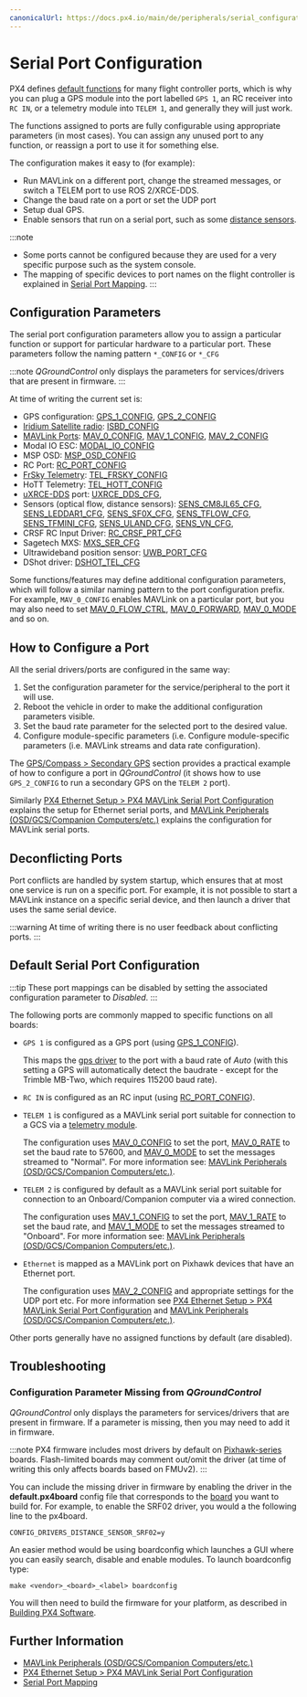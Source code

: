 ```yaml
---
canonicalUrl: https://docs.px4.io/main/de/peripherals/serial_configuration
---
```


# Serial Port Configuration

PX4 defines [default functions](#default-serial-port-configuration) for many flight controller ports, which is why you can plug a GPS module into the port labelled `GPS 1`, an RC receiver into `RC IN`, or a telemetry module into `TELEM 1`, and generally they will just work.

The functions assigned to ports are fully configurable using appropriate parameters (in most cases). You can assign any unused port to any function, or reassign a port to use it for something else.

The configuration makes it easy to (for example):

- Run MAVLink on a different port, change the streamed messages, or switch a TELEM port to use ROS 2/XRCE-DDS.
- Change the baud rate on a port or set the UDP port
- Setup dual GPS.
- Enable sensors that run on a serial port, such as some [distance sensors](../sensor/rangefinders.md).

:::note

- Some ports cannot be configured because they are used for a very specific purpose such as the system console.
- The mapping of specific devices to port names on the flight controller is explained in [Serial Port Mapping](../hardware/serial_port_mapping.md).
:::

## Configuration Parameters

The serial port configuration parameters allow you to assign a particular function or support for particular hardware to a particular port. These parameters follow the naming pattern `*_CONFIG` or `*_CFG`

:::note
_QGroundControl_ only displays the parameters for services/drivers that are present in firmware.
:::

At time of writing the current set is:

- GPS configuration: [GPS_1_CONFIG](../advanced_config/parameter_reference.md#GPS_1_CONFIG), [GPS_2_CONFIG](../advanced_config/parameter_reference.md#GPS_2_CONFIG)
- [Iridium Satellite radio](../advanced_features/satcom_roadblock.md): [ISBD_CONFIG](../advanced_config/parameter_reference.md#ISBD_CONFIG)
- [MAVLink Ports](../peripherals/mavlink_peripherals.md): [MAV_0_CONFIG](../advanced_config/parameter_reference.md#MAV_0_CONFIG), [MAV_1_CONFIG](../advanced_config/parameter_reference.md#MAV_1_CONFIG), [MAV_2_CONFIG](../advanced_config/parameter_reference.md#MAV_2_CONFIG)
- Modal IO ESC: [MODAL_IO_CONFIG](../advanced_config/parameter_reference.md#MODAL_IO_CONFIG)
- MSP OSD: [MSP_OSD_CONFIG](../advanced_config/parameter_reference.md#MSP_OSD_CONFIG)
- RC Port: [RC_PORT_CONFIG](../advanced_config/parameter_reference.md#RC_PORT_CONFIG)
- [FrSky Telemetry](../peripherals/frsky_telemetry.md): [TEL_FRSKY_CONFIG](../advanced_config/parameter_reference.md#TEL_FRSKY_CONFIG)
- HoTT Telemetry: [TEL_HOTT_CONFIG](../advanced_config/parameter_reference.md#TEL_HOTT_CONFIG)
- [uXRCE-DDS](../middleware/uxrce_dds.md) port: [UXRCE_DDS_CFG](../advanced_config/parameter_reference.md#UXRCE_DDS_CFG),
- Sensors (optical flow, distance sensors): [SENS_CM8JL65_CFG](../advanced_config/parameter_reference.md#SENS_CM8JL65_CFG), [SENS_LEDDAR1_CFG](../advanced_config/parameter_reference.md#SENS_LEDDAR1_CFG), [SENS_SF0X_CFG](../advanced_config/parameter_reference.md#SENS_SF0X_CFG), [SENS_TFLOW_CFG](../advanced_config/parameter_reference.md#SENS_TFLOW_CFG), [SENS_TFMINI_CFG](../advanced_config/parameter_reference.md#SENS_TFMINI_CFG), [SENS_ULAND_CFG](../advanced_config/parameter_reference.md#SENS_ULAND_CFG), [SENS_VN_CFG](../advanced_config/parameter_reference.md#SENS_VN_CFG),
- CRSF RC Input Driver: [RC_CRSF_PRT_CFG](../advanced_config/parameter_reference.md#RC_CRSF_PRT_CFG)
- Sagetech MXS: [MXS_SER_CFG](../advanced_config/parameter_reference.md#MXS_SER_CFG)
- Ultrawideband position sensor: [UWB_PORT_CFG](../advanced_config/parameter_reference.md#UWB_PORT_CFG)
- DShot driver: [DSHOT_TEL_CFG](../advanced_config/parameter_reference.md#DSHOT_TEL_CFG)

Some functions/features may define additional configuration parameters, which will follow a similar naming pattern to the port configuration prefix. For example, `MAV_0_CONFIG` enables MAVLink on a particular port, but you may also need to set [MAV_0_FLOW_CTRL](../advanced_config/parameter_reference.md#MAV_0_FLOW_CTRL), [MAV_0_FORWARD](../advanced_config/parameter_reference.md#MAV_0_FLOW_CTRL), [MAV_0_MODE](../advanced_config/parameter_reference.md#MAV_0_MODE) and so on.

## How to Configure a Port

All the serial drivers/ports are configured in the same way:

1. Set the configuration parameter for the service/peripheral to the port it will use.
1. Reboot the vehicle in order to make the additional configuration parameters visible.
1. Set the baud rate parameter for the selected port to the desired value.
1. Configure module-specific parameters (i.e. Configure module-specific parameters (i.e. MAVLink streams and data rate configuration).

The [GPS/Compass > Secondary GPS](../gps_compass/README.md#dual_gps) section provides a practical example of how to configure a port in _QGroundControl_ (it shows how to use `GPS_2_CONFIG` to run a secondary GPS on the `TELEM 2` port).

Similarly [PX4 Ethernet Setup > PX4 MAVLink Serial Port Configuration](../advanced_config/ethernet_setup.md#px4-mavlink-serial-port-configuration) explains the setup for Ethernet serial ports, and [MAVLink Peripherals (OSD/GCS/Companion Computers/etc.)](../peripherals/mavlink_peripherals.md) explains the configuration for MAVLink serial ports.

## Deconflicting Ports

Port conflicts are handled by system startup, which ensures that at most one service is run on a specific port. For example, it is not possible to start a MAVLink instance on a specific serial device, and then launch a driver that uses the same serial device.

:::warning
At time of writing there is no user feedback about conflicting ports.
:::

<a id="default_port_mapping"></a>

## Default Serial Port Configuration

:::tip
These port mappings can be disabled by setting the associated configuration parameter to _Disabled_.
:::

The following ports are commonly mapped to specific functions on all boards:

- `GPS 1` is configured as a GPS port (using [GPS_1_CONFIG](../advanced_config/parameter_reference.md#GPS_1_CONFIG)).

  This maps the [gps driver](../modules/modules_driver.md#gps) to the port with a baud rate of _Auto_ (with this setting a GPS will automatically detect the baudrate - except for the Trimble MB-Two, which requires 115200 baud rate).

- `RC IN` is configured as an RC input (using [RC_PORT_CONFIG](../advanced_config/parameter_reference.md#RC_PORT_CONFIG)).
- `TELEM 1` is configured as a MAVLink serial port suitable for connection to a GCS via a [telemetry module](../telemetry/README.md).

  The configuration uses [MAV_0_CONFIG](../advanced_config/parameter_reference.md#MAV_0_CONFIG) to set the port, [MAV_0_RATE](../advanced_config/parameter_reference.md#MAV_0_RATE) to set the baud rate to 57600, and [MAV_0_MODE](../advanced_config/parameter_reference.md#MAV_1_MODE) to set the messages streamed to "Normal". For more information see: [MAVLink Peripherals (OSD/GCS/Companion Computers/etc.)](../peripherals/mavlink_peripherals.md).

- `TELEM 2` is configured by default as a MAVLink serial port suitable for connection to an Onboard/Companion computer via a wired connection.

  The configuration uses [MAV_1_CONFIG](../advanced_config/parameter_reference.md#MAV_1_CONFIG) to set the port, [MAV_1_RATE](../advanced_config/parameter_reference.md#MAV_1_RATE) to set the baud rate, and [MAV_1_MODE](../advanced_config/parameter_reference.md#MAV_2_MODE) to set the messages streamed to "Onboard". For more information see: [MAVLink Peripherals (OSD/GCS/Companion Computers/etc.)](../peripherals/mavlink_peripherals.md).

- `Ethernet` is mapped as a MAVLink port on Pixhawk devices that have an Ethernet port.

  The configuration uses [MAV_2_CONFIG](../advanced_config/parameter_reference.md#MAV_2_CONFIG) and appropriate settings for the UDP port etc. For more information see [PX4 Ethernet Setup > PX4 MAVLink Serial Port Configuration](../advanced_config/ethernet_setup.md#px4-mavlink-serial-port-configuration) and [MAVLink Peripherals (OSD/GCS/Companion Computers/etc.)](../peripherals/mavlink_peripherals.md).

Other ports generally have no assigned functions by default (are disabled).

## Troubleshooting

<a id="parameter_not_in_firmware"></a>

### Configuration Parameter Missing from _QGroundControl_

_QGroundControl_ only displays the parameters for services/drivers that are present in firmware. If a parameter is missing, then you may need to add it in firmware.

:::note PX4 firmware includes most drivers by default on [Pixhawk-series](../flight_controller/pixhawk_series.md) boards. Flash-limited boards may comment out/omit the driver (at time of writing this only affects boards based on FMUv2).
:::

You can include the missing driver in firmware by enabling the driver in the **default.px4board** config file that corresponds to the [board](https://github.com/PX4/PX4-Autopilot/tree/release/1.14/boards/px4) you want to build for. For example, to enable the SRF02 driver, you would a the following line to the px4board.

```
CONFIG_DRIVERS_DISTANCE_SENSOR_SRF02=y
```

An easier method would be using boardconfig which launches a GUI where you can easily search, disable and enable modules. To launch boardconfig type:

```
make <vendor>_<board>_<label> boardconfig
```

You will then need to build the firmware for your platform, as described in [Building PX4 Software](../dev_setup/building_px4.md).

## Further Information

- [MAVLink Peripherals (OSD/GCS/Companion Computers/etc.)](../peripherals/mavlink_peripherals.md)
- [PX4 Ethernet Setup > PX4 MAVLink Serial Port Configuration](../advanced_config/ethernet_setup.md#px4-mavlink-serial-port-configuration)
- [Serial Port Mapping](../hardware/serial_port_mapping.md)
